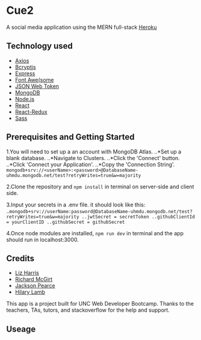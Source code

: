 # Cue2

A social media application using the MERN full-stack
[Heroku](https://pacific-wildwood-37189.herokuapp.com/)

## Technology used

- [Axios](https://github.com/axios/axios)
- [Bcryptjs](https://www.npmjs.com/package/bcryptjs)
- [Express](https://expressjs.com/en/5x/api.html#express)
- [Font Awe(some](https://fontawesome.com/how-to-use/on-the-web/referencing-icons/basic-use)
- [JSON Web Token](https://jwt.io/introduction/)
- [MongoDB](https://cloud.mongodb.com/)
- [Node.js](https://nodejs.org/en/docs/)
- [React](https://reactjs.org/docs/getting-started.html)
- [React-Redux](https://react-redux.js.org/introduction/quick-start)
- [Sass](https://sass-lang.com/guide)

## Prerequisites and Getting Started

1.You will need to set up a an account with MongoDB Atlas.
    ..*Set up a blank database.
    ..*Navigate to Clusters.
    ..*Click the 'Connect' button.
    ..*Click 'Connect your Application'.
    ..*Copy the 'Connection String'.
    `mongodb+srv://<userName>:<password>@DatabaseName-uhmdu.mongodb.net/test?retryWrites=true&w=majority`

2.Clone the repository and `npm install` in terminal on server-side and client side.

3.Input your secrets in a .env file. it should look like this:
..`mongodb+srv://userName:password@DatabaseName-uhmdu.mongodb.net/test?retryWrites=true&w=majority
..jwtSecret = secretToken
..githubClientId = yourClientID
..githubSecret = githubSecret`

4.Once node modules are installed, `npm run dev` in terminal and the app should run in localhost:3000.

## Credits

- [Liz Harris](https://github.com/lizharris90210)
- [Richard McGirt](https://github.com/rmcgirt55)
- [Jackson Pearce](https://github.com/Jackson-Pearce)
- [Hilary Lamb](https://github.com/hilarykathleen)

This app is a project built for UNC Web Developer Bootcamp. Thanks to the teachers, TAs, tutors, and stackoverflow for the help and support.

## Useage
